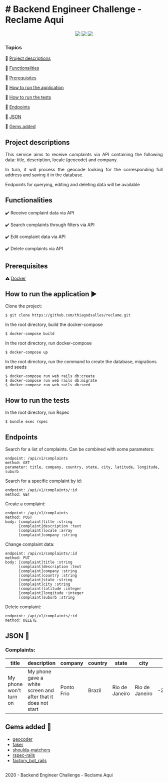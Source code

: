 <h1># Backend Engineer Challenge - Reclame Aqui</h1> 

<p align="center">
  <img src="http://img.shields.io/static/v1?label=Ruby&message=2.6.6&color=red&style=for-the-badge&logo=ruby"/>
  <img src="http://img.shields.io/static/v1?label=Ruby%20On%20Rails%20&message=5.2.4.3&color=red&style=for-the-badge&logo=ruby"/>
  <img src="http://img.shields.io/static/v1?label=TESTS&message=%3E100&color=GREEN&style=for-the-badge"/>
</p>

### Topics

:small_blue_diamond: [Project descriptions](#project-descriptions)

:small_blue_diamond: [Functionalities](#functionalities)

:small_blue_diamond: [Prerequisites](#prerequisites)

:small_blue_diamond: [How to run the application](#how-to-run-the-application-arrow_forward)

:small_blue_diamond: [How to run the tests](#how-to-run-the-tests)

:small_blue_diamond: [Endpoints](#endpoints)

:small_blue_diamond: [JSON](#json-floppy_disk)

:small_blue_diamond: [Gems added](#gems-added-gem)

## Project descriptions 

<p align="justify">
This service aims to receive complaints via API containing the following data: title, description, locale (geocode) and company.
</p>
<p align="justify">
In turn, it will process the geocode looking for the corresponding full address and saving it in the database.
</p>
<p align="justify">
Endpoints for querying, editing and deleting data will be available
</p>

## Functionalities

:heavy_check_mark: Receive complaint data via API

:heavy_check_mark: Search complaints through filters via API

:heavy_check_mark: Edit complaint data via API

:heavy_check_mark: Delete complaints via API

## Prerequisites

:warning: [Docker](https://www.docker.com/get-started)

## How to run the application :arrow_forward:

Clone the project: 
```
$ git clone https://github.com/thiagodsalles/reclame.git
```
In the root directory, build the docker-compose
```
$ docker-compose build
```
In the root directory, run docker-compose
```
$ docker-compose up
```  
In the root directory, run the command to create the database, migrations and seeds
```
$ docker-compose run web rails db:create
$ docker-compose run web rails db:migrate
$ docker-compose run web rails db:seed
```

## How to run the tests

In the root directory, run Rspec
```
$ bundle exec rspec 
```

## Endpoints

Search for a list of complaints. Can be combined with some parameters:

    endpoint: /api/v1/complaints
    method: GET
    parameter: title, company, country, state, city, latitude, longitude, suburb

Search for a specific complaint by id:

    endpoint: /api/v1/complaints/:id
    method: GET

Create a complaint:

    endpoint: /api/v1/complaints
    method: POST
    body: [complaint]title :string
          [complaint]description :text
          [complaint]locale :array
          [complaint]company :string

Change complaint data:

    endpoint: /api/v1/complaints/:id
    method: PUT
    body: [complaint]title :string
          [complaint]description :text
          [complaint]company :string
          [complaint]country :string
          [complaint]state :string
          [complaint]city :string
          [complaint]latitude :integer
          [complaint]longitude :integer
          [complaint]suburb :string

Delete complaint:

    endpoint: /api/v1/complaints/:id
    method: DELETE

## JSON :floppy_disk:

### Complaints: 

|title|description|company|country|state|city|latitude|longitude|created_at|updated_at|suburb|
| -------- | -------- |-------- |-------- |-------- |-------- |-------- |-------- |-------- |-------- |-------- |
|My phone won't turn on|My phone gave a white screen and after that it does not start|Ponto Frio|Brazil|Rio de Janeiro|Rio de Janeiro|-22.9905557|-43.4627601|2020-08-16T21:56:31.070Z|2020-08-16T21:56:31.070Z|Vargem Pequena

## Gems added :gem:

- [geocoder](https://github.com/alexreisner/geocoder)
- [faker](https://github.com/faker-ruby/faker)
- [shoulda-matchers](https://github.com/thoughtbot/shoulda-matchers)
- [rspec-rails](https://github.com/rspec/rspec-rails)
- [factory_bot_rails](https://github.com/thoughtbot/factory_bot)

## 
2020 - Backend Engineer Challenge - Reclame Aqui
